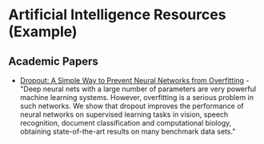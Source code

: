 # Artificial Intelligence Resources (Example)

## Academic Papers
- [Dropout: A Simple Way to Prevent Neural Networks from Overfitting](https://www.jmlr.org/papers/volume15/srivastava14a/srivastava14a.pdf) - "Deep neural nets with a large number of parameters are very powerful machine learning systems. However, overfitting is a serious problem in such networks. We show that dropout improves the performance of neural networks on supervised learning tasks in vision, speech recognition, document classification and computational biology, obtaining state-of-the-art results on many benchmark data sets."